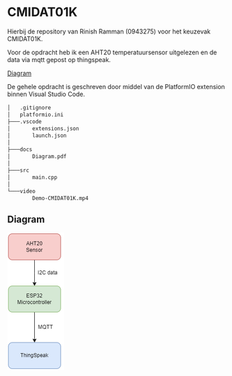 # CMIDAT01K

Hierbij de repository van Rinish Ramman (0943275) voor het keuzevak CMIDAT01K.

Voor de opdracht heb ik een AHT20 temperatuursensor uitgelezen en de data via mqtt gepost op thingspeak.

[Diagram](https://github.com/rinish2000/CMIDAT01K/blob/main/docs/Diagram.pdf)

De gehele opdracht is geschreven door middel van de PlatformIO extension binnen Visual Studio Code.
```
│   .gitignore
│   platformio.ini
├───.vscode
│       extensions.json
│       launch.json
│
├───docs
│       Diagram.pdf
│
├───src
│       main.cpp
│
└───video
        Demo-CMIDAT01K.mp4
```

## Diagram
![Diagram](docs/Diagram.png)
